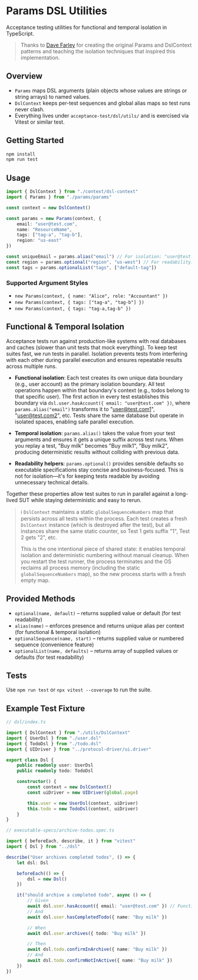 # Params DSL Utilities

Acceptance testing utilities for functional and temporal isolation in TypeScript.

> Thanks to [Dave Farley](https://courses.cd.training/) for creating the original Params and DslContext patterns and teaching the isolation techniques that inspired this implementation.

## Overview

-   `Params` maps DSL arguments (plain objects whose values are strings or string arrays) to named values.
-   `DslContext` keeps per-test sequences and global alias maps so test runs never clash.
-   Everything lives under `acceptance-test/dsl/utils/` and is exercised via Vitest or similar test.

## Getting Started

```bash
npm install
npm run test
```

## Usage

```ts
import { DslContext } from "./context/dsl-context"
import { Params } from "./params/params"

const context = new DslContext()

const params = new Params(context, {
    email: "user@test.com",
    name: "ResourceName",
    tags: ["tag-a", "tag-b"],
    region: "us-east"
})

const uniqueEmail = params.alias("email") // For isolation: "user@test.com1", "user@test.com2", etc.
const region = params.optional("region", "us-west") // For readability: sensible defaults
const tags = params.optionalList("tags", ["default-tag"])
```

### Supported Argument Styles

-   `new Params(context, { name: "Alice", role: "Accountant" })`
-   `new Params(context, { tags: ["tag-a", "tag-b"] })`
-   `new Params(context, { tags: "tag-a,tag-b" })`

## Functional & Temporal Isolation

Acceptance tests run against production-like systems with real databases and caches (slower than unit tests that mock everything). To keep test suites fast, we run tests in parallel. Isolation prevents tests from interfering with each other during parallel execution and ensures repeatable results across multiple runs.

-   **Functional isolation**: Each test creates its own unique data boundary (e.g., user account) as the primary isolation boundary. All test operations happen within that boundary's context (e.g., todos belong to that specific user). The first action in every test establishes this boundary via `dsl.user.hasAccount({ email: "user@test.com" })`, where `params.alias("email")` transforms it to "user@test.com1", "user@test.com2", etc. Tests share the same database but operate in isolated spaces, enabling safe parallel execution.

-   **Temporal isolation**: `params.alias()` takes the value from your test arguments and ensures it gets a unique suffix across test runs. When you replay a test, "Buy milk" becomes "Buy milk1", "Buy milk2", producing deterministic results without colliding with previous data.

-   **Readability helpers**: `params.optional()` provides sensible defaults so executable specifications stay concise and business-focused. This is not for isolation—it's for keeping tests readable by avoiding unnecessary technical details.

Together these properties allow test suites to run in parallel against a long-lived SUT while staying deterministic and easy to rerun.

> ℹ️ `DslContext` maintains a static `globalSequenceNumbers` map that persists across all tests within the process. Each test creates a fresh `DslContext` instance (which is destroyed after the test), but all instances share the same static counter, so Test 1 gets suffix "1", Test 2 gets "2", etc.
>
> This is the one intentional piece of shared state: it enables temporal isolation and deterministic numbering without manual cleanup. When you restart the test runner, the process terminates and the OS reclaims all process memory (including the static `globalSequenceNumbers` map), so the new process starts with a fresh empty map.

## Provided Methods

-   `optional(name, default)` – returns supplied value or default (for test readability)
-   `alias(name)` – enforces presence and returns unique alias per context (for functional & temporal isolation)
-   `optionalSequence(name, start)` – returns supplied value or numbered sequence (convenience feature)
-   `optionalList(name, defaults)` – returns array of supplied values or defaults (for test readability)

## Tests

Use `npm run test` or `npx vitest --coverage` to run the suite.

## Example Test Fixture

```ts
// dsl/index.ts

import { DslContext } from "./utils/DslContext"
import { UserDsl } from "./user.dsl"
import { TodoDsl } from "./todo.dsl"
import { UIDriver } from "../protocol-driver/ui.driver"

export class Dsl {
    public readonly user: UserDsl
    public readonly todo: TodoDsl

    constructor() {
        const context = new DslContext()
        const uiDriver = new UIDriver(global.page)

        this.user = new UserDsl(context, uiDriver)
        this.todo = new TodoDsl(context, uiDriver)
    }
}
```

```ts
// executable-specs/archive-todos.spec.ts

import { beforeEach, describe, it } from "vitest"
import { Dsl } from "../dsl"

describe("User archives completed todos", () => {
    let dsl: Dsl

    beforeEach(() => {
        dsl = new Dsl()
    })

    it("should archive a completed todo", async () => {
        // Given
        await dsl.user.hasAccount({ email: "user@test.com" }) // Functional isolation boundary
        // And
        await dsl.user.hasCompletedTodo({ name: "Buy milk" })

        // When
        await dsl.user.archives({ todo: "Buy milk" })

        // Then
        await dsl.todo.confirmInArchive({ name: "Buy milk" })
        // And
        await dsl.todo.confirmNotInActive({ name: "Buy milk" })
    })
})
```
